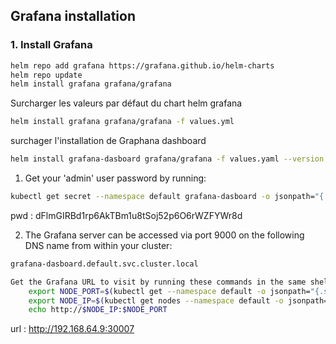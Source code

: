 ## Grafana installation 


### 1. Install Grafana

```bash
helm repo add grafana https://grafana.github.io/helm-charts
helm repo update
helm install grafana grafana/grafana
```

Surcharger les valeurs par défaut du chart helm grafana

```bash
helm install grafana grafana/grafana -f values.yml
```
surchager l'installation de Graphana dashboard 
    
```bash
helm install grafana-dasboard grafana/grafana -f values.yaml --version 3.12.1
```


1. Get your 'admin' user password by running:

```bash
kubectl get secret --namespace default grafana-dasboard -o jsonpath="{.data.admin-password}" | base64 --decode ; echo
```
pwd : dFlmGIRBd1rp6AkTBm1u8tSoj52p6O6rWZFYWr8d


2. The Grafana server can be accessed via port 9000 on the following DNS name from within your cluster:
```bash
grafana-dasboard.default.svc.cluster.local

Get the Grafana URL to visit by running these commands in the same shell:
    export NODE_PORT=$(kubectl get --namespace default -o jsonpath="{.spec.ports[0].nodePort}" services grafana-dasboard)
    export NODE_IP=$(kubectl get nodes --namespace default -o jsonpath="{.items[0].status.addresses[0].address}")
    echo http://$NODE_IP:$NODE_PORT
```
url : http://192.168.64.9:30007
